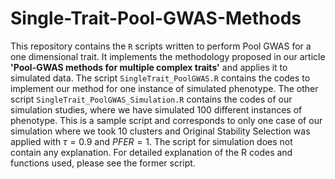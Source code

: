 # Single-Trait-Pool-GWAS-Methods
This repository contains the `R` scripts written to perform Pool GWAS for a one dimensional trait. It implements the methodology proposed in our article **'Pool-GWAS methods for multiple complex traits'** and applies it to simulated data. The script `SingleTrait_PoolGWAS.R` contains the codes to implement our method for one instance of simulated phenotype. The other script `SingleTrait_PoolGWAS_Simulation.R` contains the codes of our simulation studies, where we have simulated $100$ different instances of phenotype. This is a sample script and corresponds to only one case of our simulation where we took $10$ clusters and Original Stability Selection was applied with $\tau=0.9$ and $PFER=1$. The script for simulation does not contain any explanation. For detailed explanation of the R codes and functions used, please see the former script. 

